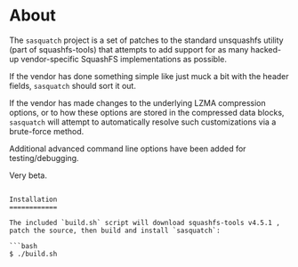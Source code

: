 About
=========

The `sasquatch` project is a set of patches to the standard unsquashfs utility (part of squashfs-tools) that attempts to add support for as many hacked-up vendor-specific SquashFS implementations as possible.

If the vendor has done something simple like just muck a bit with the header fields, `sasquatch` should sort it out.

If the vendor has made changes to the underlying LZMA compression options, or to how these options are stored in the compressed data blocks, `sasquatch` will attempt to automatically resolve such customizations via a brute-force method.

Additional advanced command line options have been added for testing/debugging.

Very beta.

```

Installation
============

The included `build.sh` script will download squashfs-tools v4.5.1 , patch the source, then build and install `sasquatch`:

```bash
$ ./build.sh
```
